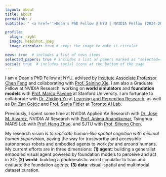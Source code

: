 ```yaml
---
layout: about
title: about
permalink: /
subtitle: " <a href=''>Dean's PhD Fellow @ NYU | NVIDIA Fellow (2024-2025)</a>"

profile:
  align: right
  image: headshot.jpeg
  image_circular: true # crops the image to make it circular

news: true  # includes a list of news items
selected_papers: true # includes a list of papers marked as "selected={true}"
social: true  # includes social icons at the bottom of the page
---
```


I am a Dean's PhD Fellow at NYU, advised by <a href='https://scholar.google.com/citations?user=YeG8ZM0AAAAJ&hl=en'>Institute Associate Professor Chen Feng</a> and collaborating with <a href='https://scholar.google.com/citations?user=Y2GtJkAAAAAJ&hl=en'>Prof. Saining Xie</a>. I am also a Graduate Fellow at NVIDIA Research, working on **world simulators** and **foundation models** with <a href='https://scholar.google.com/citations?user=RhOpyXcAAAAJ&hl=en'>Prof. Marco Pavone</a> at Stanford University. I am fortunate to collaborate with <a href='https://scholar.google.com/citations?hl=en&user=1VI_oYUAAAAJ'>Dr. Zhiding Yu</a> at <a href='https://research.nvidia.com/labs/lpr/'>Learning and Perception Research</a>, as well as <a href='https://scholar.google.com/citations?user=8KsqL4gAAAAJ&hl=en'>Dr. Zan Gojcjc</a> and <a href='https://scholar.google.com/citations?hl=en&user=CUlqK5EAAAAJ'>Prof. Sanja Fidler</a> at <a href='https://research.nvidia.com/labs/toronto-ai/'>Toronto AI Lab</a>.

Previously, I spent some time at NVIDIA Applied AV Research with <a href='https://scholar.google.com/citations?user=Oyx-_UIAAAAJ&hl=en'>Dr. Jose M. Alvarez</a>, NVIDIA AI Research with <a href='https://scholar.google.com/citations?user=bEcLezcAAAAJ&hl=en'>Prof. Anima Anandkumar</a>, Tsinghua MARS Lab with <a href='https://scholar.google.com/citations?user=DmahiOYAAAAJ&hl=en'>Prof. Hang Zhao</a>, and SJTU with <a href='https://scholar.google.com/citations?user=W_Q33RMAAAAJ&hl=en'>Prof. Siheng Chen</a>.

My research vision is to *replicate human-like spatial cognition with minimal human supervision*, paving the way for trustworthy and accessible autonomous robots and embodied agents to work *for* and *around* humans. My current efforts are in three dimensions: **(1) agent**: building a generalist embodied visual agent powered by foundation models to perceive and act in 3D; **(2) world**: building a photorealistic world simulator to train and evaluate the foundation agents; **(3) data**: visual-spatial and multimodal dataset curation. 
